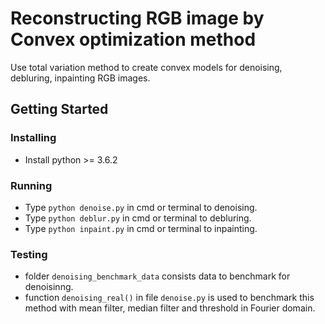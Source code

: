 # Reconstructing RGB image by Convex optimization method

Use total variation method to create convex models for denoising, debluring, inpainting RGB images. 
<!-- #The paper for this project can be found in [here](https://link.springer.com/chapter/10.1007/978-981-33-4370-2_26)
 -->
## Getting Started
### Installing
* Install python >= 3.6.2
### Running
* Type ```python denoise.py``` in cmd or terminal to denoising.
* Type ```python deblur.py``` in cmd or terminal to debluring.
* Type ```python inpaint.py``` in cmd or terminal to inpainting.
### Testing
* folder ```denoising_benchmark_data``` consists data to benchmark for denoisinng.
* function ```denoising_real()``` in file ```denoise.py``` is used to benchmark this method with mean filter, median filter and threshold in Fourier domain.

